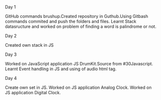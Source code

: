 Day 1

GitHub commands brushup.Created repository in Guthub.Using Gitbash commands commited and push the folders and files.
Learnt Stack datasructure and worked on problem of finding a word is palindrome or not.

Day 2

Created own stack in JS

Day 3

Worked on JavaScript application JS DrumKit.Source from #30Javascript.
Learnt Event handling in JS and using of audio html tag.

Day 4

Create own set in JS.
Worked on JS application Analog Clock.
Worked on JS application Digital Clock.
